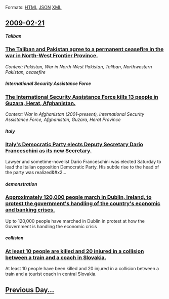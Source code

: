 
Formats: [HTML](2009/02/21/index.html)  [JSON](2009/02/21/index.json)  [XML](2009/02/21/index.xml)  

## [2009-02-21](/news/2009/02/21/index.md)

##### Taliban
### [ The Taliban and Pakistan agree to a permanent ceasefire in the war in North-West Frontier Province. ](/news/2009/02/21/the-taliban-and-pakistan-agree-to-a-permanent-ceasefire-in-the-war-in-north-west-frontier-province.md)
_Context: Pakistan, War in North-West Pakistan, Taliban, Northwestern Pakistan, ceasefire_

##### International Security Assistance Force
### [ The International Security Assistance Force kills 13 people in Guzara, Herat, Afghanistan. ](/news/2009/02/21/the-international-security-assistance-force-kills-13-people-in-guzara-herat-afghanistan.md)
_Context: War in Afghanistan (2001-present), International Security Assistance Force, Afghanistan, Guzara, Herat Province_

##### Italy
### [ Italy's Democratic Party elects Deputy Secretary Dario Franceschini as its new Secretary. ](/news/2009/02/21/italy-s-democratic-party-elects-deputy-secretary-dario-franceschini-as-its-new-secretary.md)
Lawyer&#x20;and&#x20;sometime-novelist&#x20;Dario&#x20;Franceschini&#x20;was&#x20;elected&#x20;Saturday&#x20;to&#x20;lead&#x20;the&#x20;Italian&#x20;opposition&#x20;Democratic&#x20;Party.&#x20;His&#x20;subtle&#x20;rise&#x20;to&#x20;the&#x20;head&#x20;of&#x20;the&#x20;party&#x20;was&#x20;realized&#x2...

##### demonstration
### [ Approximately 120,000 people march in Dublin, Ireland, to protest the government's handling of the country's economic and banking crises. ](/news/2009/02/21/approximately-120-000-people-march-in-dublin-ireland-to-protest-the-government-s-handling-of-the-country-s-economic-and-banking-crises.md)
Up to 120,000 people have marched in Dublin in protest at how the Government is handling the economic crisis

##### collision
### [ At least 10 people are killed and 20 injured in a collision between a train and a coach in Slovakia. ](/news/2009/02/21/at-least-10-people-are-killed-and-20-injured-in-a-collision-between-a-train-and-a-coach-in-slovakia.md)
At least 10 people have been killed and 20 injured in a collision between a train and a tourist coach in central Slovakia.

## [Previous Day...](/news/2009/02/20/index.md)

